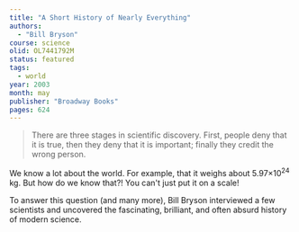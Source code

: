 ```yaml
---
title: "A Short History of Nearly Everything"
authors:
  - "Bill Bryson"
course: science
olid: OL7441792M
status: featured
tags:
  - world
year: 2003
month: may
publisher: "Broadway Books"
pages: 624
---
```


> There are three stages in scientific discovery. First, people deny that it is true, then they deny that it is important; finally they credit the wrong person.

We know a lot about the world. For example, that it weighs about 5.97×10<sup>24</sup> kg. But how do we know that?! You can't just put it on a scale!

To answer this question (and many more), Bill Bryson interviewed a few scientists and uncovered the fascinating, brilliant, and often absurd history of modern science.

